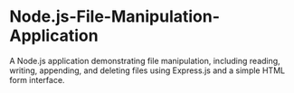 # Node.js-File-Manipulation-Application
A Node.js application demonstrating file manipulation, including reading, writing, appending, and deleting files using Express.js and a simple HTML form interface.
